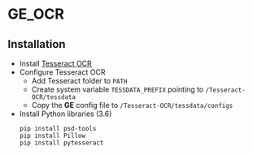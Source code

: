 # GE_OCR
## Installation
- Install [Tesseract OCR](https://github.com/UB-Mannheim/tesseract/wiki#tesseract-at-ub-mannheim)
- Configure Tesseract OCR
   - Add Tesseract folder to `PATH`
   - Create system variable `TESSDATA_PREFIX` pointing to `/Tesseract-OCR/tessdata`
   - Copy the **GE** config file to `/Tesseract-OCR/tessdata/configs`
- Install Python libraries (3.6)
   ```
   pip install psd-tools
   pip install Pillow
   pip install pytesseract
   ```
